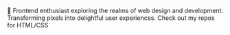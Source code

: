 🚀 Frontend enthusiast exploring the realms of web design and development. Transforming pixels into delightful user experiences. Check out my repos for HTML/CSS

<!---
OxPowerP/OxPowerP is a ✨ special ✨ repository because its `README.md` (this file) appears on your GitHub profile.
You can click the Preview link to take a look at your changes.
--->
